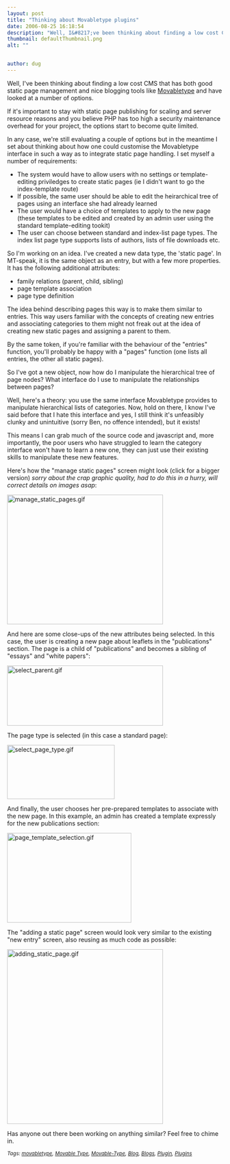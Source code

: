 ```yaml
---
layout: post
title: "Thinking about Movabletype plugins"
date: 2006-08-25 16:18:54
description: "Well, I&#8217;ve been thinking about finding a low cost CMS that has both good static page management and nice blogging tools like Movabletype and have looked at a number of options. If it&#8217;s important to stay with static page publishing&#8230;"
thumbnail: defaultThumbnail.png
alt: ""


author: dug
---
```


<p>Well, I've been thinking about finding a low cost <span class="caps">CMS </span>that has both good static page management and nice blogging tools like <a href="http://www.sixapart.com/movabletype/">Movabletype</a> and have looked at a number of options. </p>

<p>If it's important to stay with static page publishing for scaling and server resource reasons and you believe <span class="caps">PHP </span>has too high a security maintenance overhead for your project, the options start to become quite limited.</p>

<p>In any case, we're still evaluating a couple of options but in the meantime I set about thinking about how one could customise the Movabletype interface in such a way as to integrate static page handling. I set myself a number of requirements:</p>

<ul>
<li>The system would have to allow users with no settings or template-editing priviledges to create static pages (ie I didn't want to go the index-template route)</li>
<li>If possible, the same user should be able to edit the heirarchical tree of pages using an interface she had already learned</li>
<li>The user would have a choice of templates to apply to the new page (these templates to be edited and created by an admin user using the standard template-editing tookit)</li>
<li>The user can choose between standard and index-list page types. The index list page type supports lists of authors, lists of file downloads etc.</li>
</ul>

<p>So I'm working on an idea. I've created a new data type, the 'static page'. In MT-speak, it is the same object as an entry, but with a few more properties. It has the following additional attributes:</p>

<ul>
<li>family relations (parent, child, sibling)</li>
<li>page template association</li>
<li>page type definition</li>
</ul>

<p>The idea behind describing pages this way is to make them similar to entries. This way users familiar with the concepts of creating new entries and associating categories to them might not freak out at the idea of creating new static pages and assigning a parent to them.</p>

<p>By the same token, if you're familiar with the behaviour of the "entries" function, you'll probably be happy with a "pages" function (one lists all entries, the other all static pages).</p>

<p>So I've got a new object, now how do I manipulate the hierarchical tree of page nodes? What interface do I use to manipulate the relationships between pages? </p>

<p>Well, here's a theory: you use the same interface Movabletype provides to manipulate hierarchical lists of categories. Now, hold on there, I know I've said before that I hate this interface and yes, I still think it's unfeasibly clunky and unintuitive (sorry Ben, no offence intended), but it exists! </p>

<p>This means I can grab much of the source code and javascript and, more importantly, the poor users who have struggled to learn the category interface won't have to learn a new one, they can just use their existing skills to manipulate these new features.</p>

<p>Here's how the "manage static pages" screen might look (click for a bigger version) <i>sorry about the crap graphic quality, had to do this in a hurry, will correct details on images asap</i>:</p>

<p><a href="http://www.donkeyontheedge.com/i/manage_static_pages.gif"><img alt="manage_static_pages.gif" src="http://www.donkeyontheedge.com/i/manage_static_pages-thumb.gif" width="364" height="302" /></a></p>

<p>And here are some close-ups of the new attributes being selected. In this case, the user is creating a new page about leaflets in the "publications" section. The page is a child of "publications" and becomes a sibling of "essays" and "white papers":</p>

<p><a href="http://www.donkeyontheedge.com/i/select_parent.gif"><img alt="select_parent.gif" src="http://www.donkeyontheedge.com/i/select_parent-thumb.gif" width="364" height="140" /></a></p>

<p>The page type is selected (in this case a standard page):</p>

<p><img alt="select_page_type.gif" src="http://www.donkeyontheedge.com/i/select_page_type.gif" width="251" height="126" /></p>

<p>And finally, the user chooses her pre-prepared templates to associate with the new page. In this example, an admin has created a template expressly for the new publications section:</p>

<p><img alt="page_template_selection.gif" src="http://www.donkeyontheedge.com/i/page_template_selection.gif" width="290" height="209" /></p>

<p>The "adding a static page" screen would look very similar to the existing "new entry" screen, also reusing as much code as possible:</p>

<p><a href="http://www.donkeyontheedge.com/i/adding_static_page.gif"><img alt="adding_static_page.gif" src="http://www.donkeyontheedge.com/i/adding_static_page-thumb.gif" width="364" height="407" /></a></p>

<p>Has anyone out there been working on anything similar? Feel free to chime in.</p>

<p><small><i>Tags: <a href="http://technorati.com/tag/movabletype" rel="tag">movabletype</a>, <a href="http://technorati.com/tag/Movable+Type" rel="tag">Movable Type</a>, <a href="http://technorati.com/tag/Movable-Type" rel="tag">Movable-Type</a>, <a href="http://technorati.com/tag/Blog" rel="tag">Blog</a>, <a href="http://technorati.com/tag/Blogs" rel="tag">Blogs</a>, <a href="http://technorati.com/tag/Plugin" rel="tag">Plugin</a>, <a href="http://technorati.com/tag/Plugins" rel="tag">Plugins</a></i></small></p>
